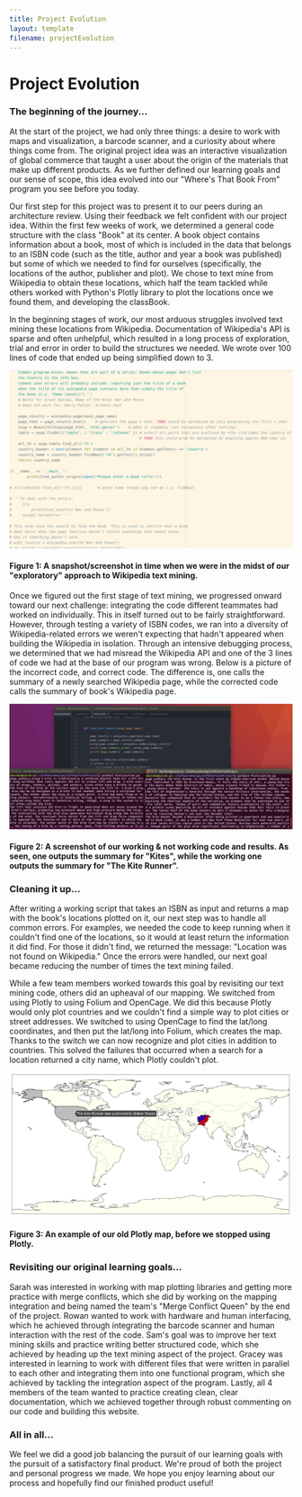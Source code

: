 ```yaml
---
title: Project Evolution
layout: template
filename: projectEvolution
---
```


# Project Evolution

### The beginning of the journey...
At the start of the project, we had only three things: a desire to work with maps and visualization, a barcode scanner, and a curiosity about where things come from. The original project idea was an interactive visualization of global commerce that taught a user about the origin of the materials that make up different products. As we further defined our learning goals and our sense of scope, this idea evolved into our "Where's That Book From" program you see before you today.

Our first step for this project was to present it to our peers during an architecture review. Using their feedback we felt confident with our project idea. Within the first few weeks of work, we determined a general code structure with the class "Book" at its center. A book object contains information about a book, most of which is included in the data that belongs to an ISBN code (such as the title, author and year a book was published) but some of which we needed to find for ourselves (specifically, the locations of the author, publisher and plot). We chose to text mine from Wikipedia to obtain these locations, which half the team tackled while others worked with Python's Plotly library to plot the locations once we found them, and developing the classBook.

In the beginning stages of work, our most arduous struggles involved text mining these locations from Wikipedia. Documentation of Wikipedia's API is sparse and often unhelpful, which resulted in a long process of exploration, trial and error in order to build the structures we needed. We wrote over 100 lines of code that ended up being simplified down to 3.

![mess1](/pictures/mess1.png)

#### Figure 1: A snapshot/screenshot in time when we were in the midst of our "exploratory" approach to Wikipedia text mining.

Once we figured out the first stage of text mining, we progressed onward toward our next challenge: integrating the code different teammates had worked on individually. This in itself turned out to be fairly straightforward. However, through testing a variety of ISBN codes, we ran into a diversity of Wikipedia-related errors we weren't expecting that hadn't appeared when building the Wikipedia in isolation. Through an intensive debugging process, we determined that we had misread the Wikipedia API and one of the 3 lines of code we had at the base of our program was wrong. Below is a picture of the incorrect code, and correct code. The difference is, one calls the summary of a newly searched Wikipedia page, while the corrected code calls the summary of book's Wikipedia page.

![code_wrong_example](/pictures/code_wrong_examples.png)

#### Figure 2: A screenshot of our working & not working code and results. As seen, one outputs the summary for "Kites", while the working one outputs the summary for "The Kite Runner".

### Cleaning it up...
After writing a working script that takes an ISBN as input and returns a map with the book's locations plotted on it, our next step was to handle all common errors.  For examples, we needed the code to keep running when it couldn't find one of the locations, so it would at least return the information it did find. For those it didn't find, we returned the message: "Location was not found on Wikipedia." Once the errors were handled, our next goal became reducing the number of times the text mining failed.

While a few team members worked towards this goal by revisiting our text mining code, others did an upheaval of our mapping. We switched from using Plotly to using Folium and OpenCage. We did this because Plotly would only plot countries and we couldn't find a simple way to plot cities or street addresses. We switched to using OpenCage to find the lat/long coordinates, and then put the lat/long into Folium, which creates the map. Thanks to the switch we can now recognize and plot cities in addition to countries. This solved the failures that occurred when a search for a location returned a city name, which Plotly couldn't plot.

![old_map](/pictures/oldmap.png)
#### Figure 3: An example of our old Plotly map, before we stopped using Plotly.

### Revisiting our original learning goals...
Sarah was interested in working with map plotting libraries and getting more practice with merge conflicts, which she did by working on the mapping integration and being named the team's "Merge Conflict Queen" by the end of the project. Rowan wanted to work with hardware and human interfacing, which he achieved through integrating the barcode scanner and human interaction with the rest of the code. Sam's goal was to improve her text mining skills and practice writing better structured code, which she achieved by heading up the text mining aspect of the project. Gracey was interested in learning to work with different files that were written in parallel to each other and integrating them into one functional program, which she achieved by tackling the integration aspect of the program. Lastly, all 4 members of the team wanted to practice creating clean, clear documentation, which we achieved together through robust commenting on our code and building this website.

### All in all...
We feel we did a good job balancing the pursuit of our learning goals with the pursuit of a satisfactory final product. We're proud of both the project and personal progress we made. We hope you enjoy learning about our process and hopefully find our finished product useful!
